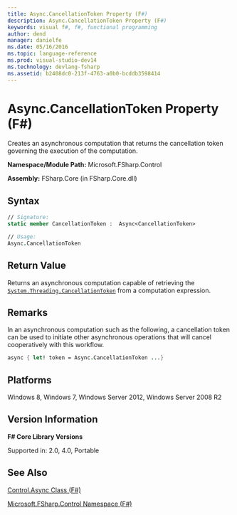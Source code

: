 ```yaml
---
title: Async.CancellationToken Property (F#)
description: Async.CancellationToken Property (F#)
keywords: visual f#, f#, functional programming
author: dend
manager: danielfe
ms.date: 05/16/2016
ms.topic: language-reference
ms.prod: visual-studio-dev14
ms.technology: devlang-fsharp
ms.assetid: b2408dc0-213f-4763-a0b0-bcddb3598414 
---
```


# Async.CancellationToken Property (F#)

Creates an asynchronous computation that returns the cancellation token governing the execution of the computation.

**Namespace/Module Path:** Microsoft.FSharp.Control

**Assembly:** FSharp.Core (in FSharp.Core.dll)


## Syntax

```fsharp
// Signature:
static member CancellationToken :  Async<CancellationToken>

// Usage:
Async.CancellationToken
```

## Return Value

Returns an asynchronous computation capable of retrieving the [`System.Threading.CancellationToken`](https://msdn.microsoft.com/library/dd384802.aspx) from a computation expression.

## Remarks

In an asynchronous computation such as the following, a cancellation token can be used to initiate other asynchronous operations that will cancel cooperatively with this workflow.

```fsharp
async { let! token = Async.CancellationToken ...}
```

## Platforms

Windows 8, Windows 7, Windows Server 2012, Windows Server 2008 R2

## Version Information

**F# Core Library Versions**

Supported in: 2.0, 4.0, Portable

## See Also

[Control.Async Class &#40;F&#35;&#41;](Control.Async-Class-%5BFSharp%5D.md)

[Microsoft.FSharp.Control Namespace &#40;F&#35;&#41;](Microsoft.FSharp.Control-Namespace-%5BFSharp%5D.md)
